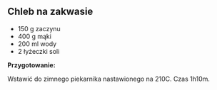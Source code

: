 ## Chleb na zakwasie ##

- 150 g zaczynu
- 400 g mąki
- 200 ml wody
- 2 łyżeczki soli

**Przygotowanie:**

Wstawić do zimnego piekarnika nastawionego na 210C. Czas 1h10m.

